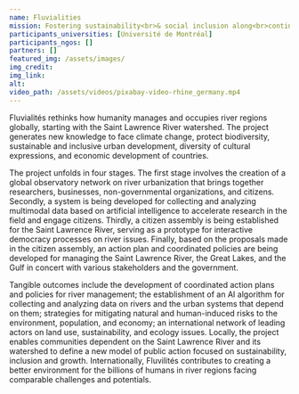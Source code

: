 ```yaml
---
name: Fluvialities
mission: Fostering sustainability<br>& social inclusion along<br>continental rivers
participants_universities: [Université de Montréal]
participants_ngos: []
partners: []
featured_img: /assets/images/
img_credit: 
img_link: 
alt:
video_path: /assets/videos/pixabay-video-rhine_germany.mp4
---
```

Fluvialités rethinks how humanity manages and occupies river regions globally, starting with the Saint Lawrence River watershed. The project generates new knowledge to face climate change, protect biodiversity, sustainable and inclusive urban development, diversity of cultural expressions, and economic development of countries.

The project unfolds in four stages. The first stage involves the creation of a global observatory network on river urbanization that brings together researchers, businesses, non-governmental organizations, and citizens. Secondly, a system is being developed for collecting and analyzing multimodal data based on artificial intelligence to accelerate research in the field and engage citizens. Thirdly, a citizen assembly is being established for the Saint Lawrence River, serving as a prototype for interactive democracy processes on river issues. Finally, based on the proposals made in the citizen assembly, an action plan and coordinated policies are being developed for managing the Saint Lawrence River, the Great Lakes, and the Gulf in concert with various stakeholders and the government. 

Tangible outcomes include the development of coordinated action plans and policies for river management; the establishment of an AI algorithm for collecting and analyzing data on rivers and the urban systems that depend on them; strategies for mitigating natural and human-induced risks to the environment, population, and economy; an international network of leading actors on land use, sustainability, and ecology issues. Locally, the project enables communities dependent on the Saint Lawrence River and its watershed to define a new model of public action focused on sustainability, inclusion and growth. Internationally, Fluvilités contributes to creating a better environment for the billions of humans in river regions facing comparable challenges and potentials. 

